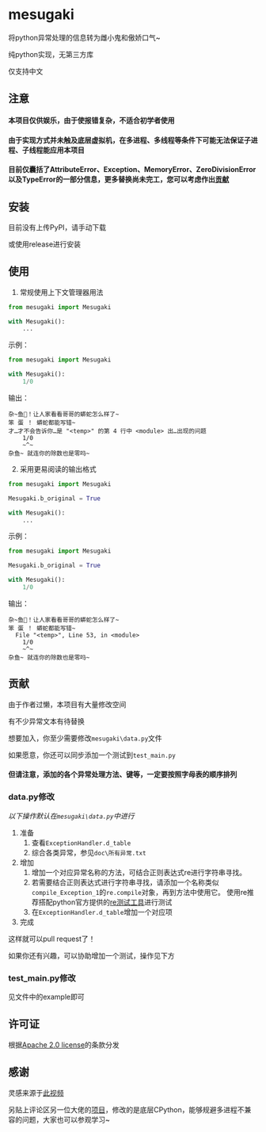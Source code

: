 # mesugaki
将python异常处理的信息转为雌小鬼和傲娇口气\~

纯python实现，无第三方库

仅支持中文
## 注意
#### 本项目仅供娱乐，由于使报错复杂，不适合初学者使用
#### 由于实现方式并未触及底层虚拟机，在多进程、多线程等条件下可能无法保证子进程、子线程能应用本项目
#### 目前仅囊括了AttributeError、Exception、MemoryError、ZeroDivisionError以及TypeError的一部分信息，更多替换尚未完工，您可以考虑作出[贡献](https://github.com/StaryDreamer/mesugaki/blob/main/README.md#%E8%B4%A1%E7%8C%AE)
## 安装
目前没有上传PyPI，请手动下载

或使用release进行安装

## 使用
1. 常规使用上下文管理器用法
```python
from mesugaki import Mesugaki

with Mesugaki():
    ...
```
示例：
```python
from mesugaki import Mesugaki

with Mesugaki():
    1/0
```
输出：
~~~
杂~鱼🧡！让人家看看哥哥的蟒蛇怎么样了~
笨 蛋 ！ 蟒蛇都能写错~
才…才不会告诉你…是 "<temp>" 的第 4 行中 <module> 出…出现的问题
    1/0
    ~^~
杂鱼~ 就连你的除数也是零吗~
~~~

2. 采用更易阅读的输出格式
```python
from mesugaki import Mesugaki

Mesugaki.b_original = True

with Mesugaki():
    ...
```

示例：
```python
from mesugaki import Mesugaki

Mesugaki.b_original = True

with Mesugaki():
    1/0
```
输出：
~~~
杂~鱼🧡！让人家看看哥哥的蟒蛇怎么样了~
笨 蛋 ！ 蟒蛇都能写错~
  File "<temp>", Line 53, in <module>
    1/0
    ~^~
杂鱼~ 就连你的除数也是零吗~
~~~
## 贡献
由于作者过懒，本项目有大量修改空间

有不少异常文本有待替换

想要加入，你至少需要修改`mesugaki\data.py`文件

如果愿意，你还可以同步添加一个测试到`test_main.py`

#### 但请注意，添加的各个异常处理方法、键等，一定要按照字母表的顺序排列

### data.py修改

*以下操作默认在`mesugaki\data.py`中进行*

1. 准备
   1. 查看`ExceptionHandler.d_table`
   2. 综合各类异常，参见`doc\所有异常.txt`
2. 增加
   1. 增加一个对应异常名称的方法，可结合正则表达式re进行字符串寻找。
   2. 若需要结合正则表达式进行字符串寻找，请添加一个名称类似`compile_Exception_1`的`re.compile`对象，再到方法中使用它。
      使用re推荐搭配python官方提供的[re测试工具](https://github.com/python/cpython/tree/3.11/Tools/demo/redemo.py)进行测试
   3. 在`ExceptionHandler.d_table`增加一个对应项
3. 完成

这样就可以pull request了！

如果你还有兴趣，可以协助增加一个测试，操作见下方

### test_main.py修改

见文件中的example即可

## 许可证

根据[Apache 2.0 license](https://github.com/gaogaotiantian/viztracer/blob/master/LICENSE)的条款分发

## 感谢
灵感来源于[此视频](https://www.bilibili.com/video/BV1gC4y1P7t3)

另贴上评论区另一位大佬的[项目](https://github.com/Flotiarenor/Python-3.10.13)，修改的是底层CPython，能够规避多进程不兼容的问题，大家也可以参观学习~
